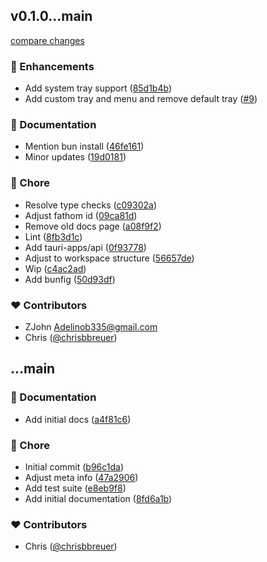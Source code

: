 
## v0.1.0...main

[compare changes](https://github.com/stacksjs/vite-plugin-tauri/compare/v0.1.0...main)

### 🚀 Enhancements

- Add system tray support ([85d1b4b](https://github.com/stacksjs/vite-plugin-tauri/commit/85d1b4b))
- Add custom tray and menu and remove default tray ([#9](https://github.com/stacksjs/vite-plugin-tauri/pull/9))

### 📖 Documentation

- Mention bun install ([46fe161](https://github.com/stacksjs/vite-plugin-tauri/commit/46fe161))
- Minor updates ([19d0181](https://github.com/stacksjs/vite-plugin-tauri/commit/19d0181))

### 🏡 Chore

- Resolve type checks ([c09302a](https://github.com/stacksjs/vite-plugin-tauri/commit/c09302a))
- Adjust fathom id ([09ca81d](https://github.com/stacksjs/vite-plugin-tauri/commit/09ca81d))
- Remove old docs page ([a08f9f2](https://github.com/stacksjs/vite-plugin-tauri/commit/a08f9f2))
- Lint ([8fb3d1c](https://github.com/stacksjs/vite-plugin-tauri/commit/8fb3d1c))
- Add tauri-apps/api ([0f93778](https://github.com/stacksjs/vite-plugin-tauri/commit/0f93778))
- Adjust to workspace structure ([56657de](https://github.com/stacksjs/vite-plugin-tauri/commit/56657de))
- Wip ([c4ac2ad](https://github.com/stacksjs/vite-plugin-tauri/commit/c4ac2ad))
- Add bunfig ([50d93df](https://github.com/stacksjs/vite-plugin-tauri/commit/50d93df))

### ❤️ Contributors

- ZJohn <Adelinob335@gmail.com>
- Chris ([@chrisbbreuer](https://github.com/chrisbbreuer))

## ...main


### 📖 Documentation

- Add initial docs ([a4f81c6](https://github.com/stacksjs/vite-plugin-tauri/commit/a4f81c6))

### 🏡 Chore

- Initial commit ([b96c1da](https://github.com/stacksjs/vite-plugin-tauri/commit/b96c1da))
- Adjust meta info ([47a2906](https://github.com/stacksjs/vite-plugin-tauri/commit/47a2906))
- Add test suite ([e8eb9f8](https://github.com/stacksjs/vite-plugin-tauri/commit/e8eb9f8))
- Add initial documentation ([8fd6a1b](https://github.com/stacksjs/vite-plugin-tauri/commit/8fd6a1b))

### ❤️ Contributors

- Chris ([@chrisbbreuer](https://github.com/chrisbbreuer))


